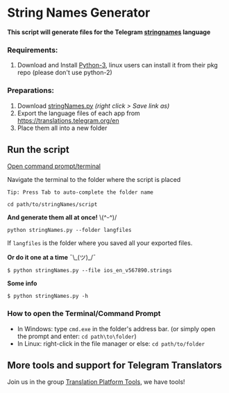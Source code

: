 
# String Names Generator
**This script will generate files for the Telegram [stringnames](t.me/setlanguage/stringnames) language**

### Requirements:
1. Download and Install [Python-3](https://www.python.org/downloads), linux users can install it from their pkg repo (please don't use python-2)

### Preparations:
1. Download [stringNames.py](https://github.com/rondevous/stringnames/raw/master/stringNames.py)
_(right click > Save link as)_
2. Export the language files of each app from https://translations.telegram.org/en
3. Place them all into a new folder

## Run the script
[Open command prompt/terminal](https://github.com/rondevous/stringnames#opening-command-prompt--terminal)

Navigate the terminal to the folder where the script is placed

`Tip: Press Tab to auto-complete the folder name`
```
cd path/to/stringNames/script
```

**And generate them all at once!** \\(^-^)/
```
python stringNames.py --folder langfiles
```
If `langfiles` is the folder where you saved all your exported files.

**Or do it one at a time** ¯\\\_(ツ)\_/¯
```
$ python stringNames.py --file ios_en_v567890.strings
```

**Some info**
```
$ python stringNames.py -h
```

### How to open the Terminal/Command Prompt 
- In Windows: type `cmd.exe` in the folder's address bar. (or simply open the prompt and enter: `cd path\to\folder`)
- In Linux: right-click in the file manager or else: `cd path/to/folder`

## More tools and support for Telegram Translators
Join us in the group [Translation Platform Tools](https://t.me/translationtools/5), we have tools! 

